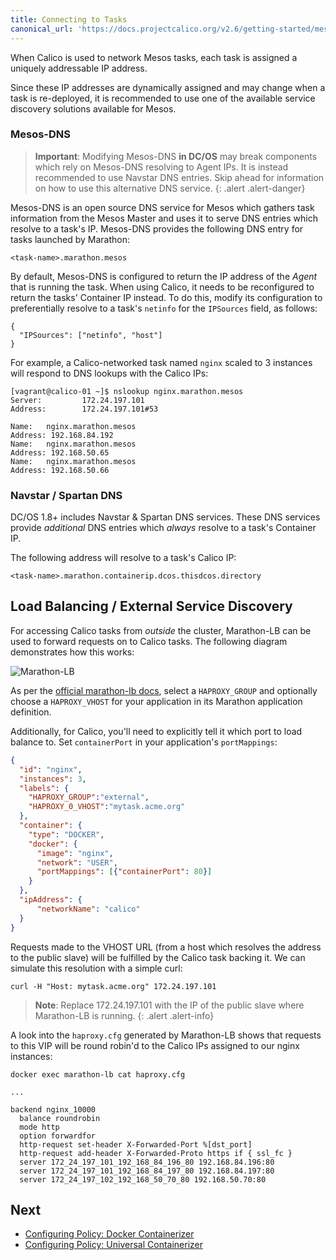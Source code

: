 ```yaml
---
title: Connecting to Tasks
canonical_url: 'https://docs.projectcalico.org/v2.6/getting-started/mesos/tutorials/connecting-tasks'
---
```


When Calico is used to network Mesos tasks,
each task is assigned a uniquely addressable IP address.

Since these IP addresses are dynamically assigned and may change when a
task is re-deployed, it is recommended to use one of the available
service discovery solutions available for Mesos.

### Mesos-DNS

> **Important**: Modifying Mesos-DNS **in DC/OS** may break components 
> which rely on Mesos-DNS resolving to Agent IPs. It is instead 
> recommended to use Navstar DNS entries.
> Skip ahead for information on how to use this alternative DNS service.
{: .alert .alert-danger}

Mesos-DNS is an open source DNS service for Mesos which gathers task information
from the Mesos Master and uses it to serve DNS entries which resolve to a task's IP.
Mesos-DNS provides the following DNS entry for tasks launched by Marathon:

```
<task-name>.marathon.mesos
```

By default, Mesos-DNS is configured to return the IP address of the _Agent_ that is running the task.
When using Calico, it needs to be reconfigured to return the tasks' Container IP instead.
To do this, modify its configuration to preferentially resolve to a task's
`netinfo` for the `IPSources` field, as follows:

```
{
  "IPSources": ["netinfo", "host"]
}
```

For example, a Calico-networked task named `nginx` scaled to 3 instances will
respond to DNS lookups with the Calico IPs:

```
[vagrant@calico-01 ~]$ nslookup nginx.marathon.mesos
Server:         172.24.197.101
Address:        172.24.197.101#53

Name:   nginx.marathon.mesos
Address: 192.168.84.192
Name:   nginx.marathon.mesos
Address: 192.168.50.65
Name:   nginx.marathon.mesos
Address: 192.168.50.66
```

### Navstar / Spartan DNS

DC/OS 1.8+ includes Navstar & Spartan DNS services. These DNS services
provide _additional_ DNS entries which _always_ resolve to a task's Container IP.

The following address will resolve to a task's Calico IP:

```
<task-name>.marathon.containerip.dcos.thisdcos.directory
```

## Load Balancing / External Service Discovery

For accessing Calico tasks from _outside_ the cluster, Marathon-LB can be used to
forward requests on to Calico tasks. The following diagram demonstrates how this works:

![Marathon-LB]({{site.baseurl}}/images/marathon-lb.png)

As per the [official marathon-lb docs](https://dcos.io/docs/1.7/usage/service-discovery/marathon-lb/usage/#virtual-hosts), select a `HAPROXY_GROUP` and
optionally choose a `HAPROXY_VHOST` for your application in its Marathon application definition.

Additionally, for Calico, you'll need to explicitly tell it which port to load balance to.
Set `containerPort` in your application's `portMappings`:

```json
{
  "id": "nginx",
  "instances": 3,
  "labels": {
    "HAPROXY_GROUP":"external",
    "HAPROXY_0_VHOST":"mytask.acme.org"
  },
  "container": {
    "type": "DOCKER",
    "docker": {
      "image": "nginx",
      "network": "USER",
      "portMappings": [{"containerPort": 80}]
    }
  },
  "ipAddress": {
      "networkName": "calico"
  }
}
```

Requests made to the VHOST URL (from a host which resolves the address to the
public slave) will be fulfilled by the Calico task backing it. We can simulate this resolution with a simple curl:

```
curl -H "Host: mytask.acme.org" 172.24.197.101
```

> **Note**: Replace 172.24.197.101 with the IP of the public slave where
> Marathon-LB is running.
{: .alert .alert-info}

A look into the `haproxy.cfg` generated by Marathon-LB shows that
requests to this VIP will be round robin'd to the Calico IPs assigned
to our nginx instances:

```
docker exec marathon-lb cat haproxy.cfg

...

backend nginx_10000
  balance roundrobin
  mode http
  option forwardfor
  http-request set-header X-Forwarded-Port %[dst_port]
  http-request add-header X-Forwarded-Proto https if { ssl_fc }
  server 172_24_197_101_192_168_84_196_80 192.168.84.196:80
  server 172_24_197_101_192_168_84_197_80 192.168.84.197:80
  server 172_24_197_102_192_168_50_70_80 192.168.50.70:80
```

## Next

- [Configuring Policy: Docker Containerizer](policy/docker-containerizer)
- [Configuring Policy: Universal Containerizer](policy/universal-containerizer)
